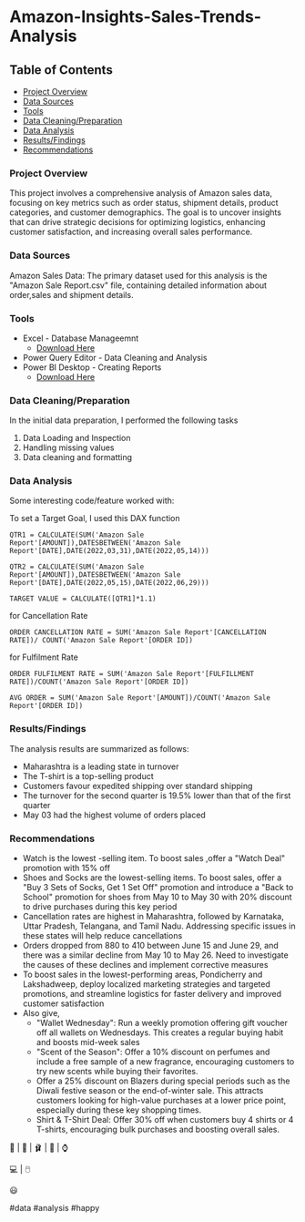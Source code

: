# Amazon-Insights-Sales-Trends-Analysis

## Table of Contents

- [Project Overview](#project-overview)
- [Data Sources](#data-sources)
- [Tools](#tools)
- [Data Cleaning/Preparation](#data-cleaning/preparation)
- [Data Analysis](#data-analysis)
- [Results/Findings](#results/findings)
- [Recommendations](#recommendations)

### Project Overview

This project involves a comprehensive analysis of Amazon sales data, focusing on key metrics such as order status, shipment details, product categories, and customer demographics. The goal is to uncover insights that can drive strategic decisions for optimizing logistics, enhancing customer satisfaction, and increasing overall sales performance.

### Data Sources

Amazon Sales Data: The primary dataset used for this analysis is the "Amazon Sale Report.csv" file, containing detailed information about order,sales and shipment details.

### Tools

- Excel - Database Manageemnt
    - [Download Here](https://microsoft.com)
- Power Query Editor - Data Cleaning and Analysis
- Power BI Desktop - Creating Reports
    - [Download Here](https://www.microsoft.com/en-us/download/details.aspx?id=58494)

### Data Cleaning/Preparation

In the initial data preparation, I performed the following tasks
1. Data Loading and Inspection
2. Handling missing values
3. Data cleaning and formatting

### Data Analysis

Some interesting code/feature worked with:

To set a Target Goal, I used this DAX function
```dax
QTR1 = CALCULATE(SUM('Amazon Sale Report'[AMOUNT]),DATESBETWEEN('Amazon Sale Report'[DATE],DATE(2022,03,31),DATE(2022,05,14)))
```
```dax
QTR2 = CALCULATE(SUM('Amazon Sale Report'[AMOUNT]),DATESBETWEEN('Amazon Sale Report'[DATE],DATE(2022,05,15),DATE(2022,06,29)))
```
```dax
TARGET VALUE = CALCULATE([QTR1]*1.1)
```
for Cancellation Rate
```dax
ORDER CANCELLATION RATE = SUM('Amazon Sale Report'[CANCELLATION RATE])/ COUNT('Amazon Sale Report'[ORDER ID])
```
for Fulfilment Rate
```dax
ORDER FULFILMENT RATE = SUM('Amazon Sale Report'[FULFILLMENT RATE])/COUNT('Amazon Sale Report'[ORDER ID])
```
```dax
AVG ORDER = SUM('Amazon Sale Report'[AMOUNT])/COUNT('Amazon Sale Report'[ORDER ID])
```

### Results/Findings

The analysis results are summarized as follows:
- Maharashtra is a leading state in turnover
- The T-shirt is a top-selling product
- Customers favour expedited shipping over standard shipping
- The turnover for the second quarter is 19.5% lower than that of the first quarter
- May 03 had the highest volume of orders placed

 ### Recommendations

- Watch is the lowest -selling item. To boost sales ,offer a "Watch Deal" promotion with 15% off
- Shoes and Socks are the lowest-selling items. To boost sales, offer a "Buy 3 Sets of Socks, Get 1 Set Off" promotion and introduce a "Back to School" promotion for shoes from May 10 to May 30 with 20% discount to drive purchases during this key period
- Cancellation rates are highest in Maharashtra, followed by Karnataka, Uttar Pradesh, Telangana, and Tamil Nadu. Addressing specific issues in these states will help reduce cancellations
- Orders dropped from 880 to 410 between June 15 and June 29, and there was a similar decline from May 10 to May 26. Need to investigate the causes of these declines and implement corrective measures
- To boost sales in the lowest-performing areas, Pondicherry and Lakshadweep, deploy localized marketing strategies and targeted promotions, and streamline logistics for faster delivery and improved customer satisfaction
- Also give, 
  - "Wallet Wednesday": Run a weekly promotion offering gift voucher off all wallets on Wednesdays. This creates a regular buying habit and boosts mid-week sales
  - "Scent of the Season": Offer a 10% discount on perfumes and include a free sample of a new fragrance, encouraging customers to try new scents while buying their favorites.
  - Offer a 25% discount on Blazers during special periods such as the Diwali festive season or the end-of-winter sale. This attracts customers looking for high-value purchases at a lower price point, especially during these key shopping times.
  - Shirt & T-Shirt Deal: Offer 30% off when customers buy 4 shirts or 4 T-shirts, encouraging bulk purchases and boosting overall sales.

👕 | 👞 | 🩰 | 🧦 | ⌚ 

💻 | 🖱️

😃

#data  #analysis  #happy
